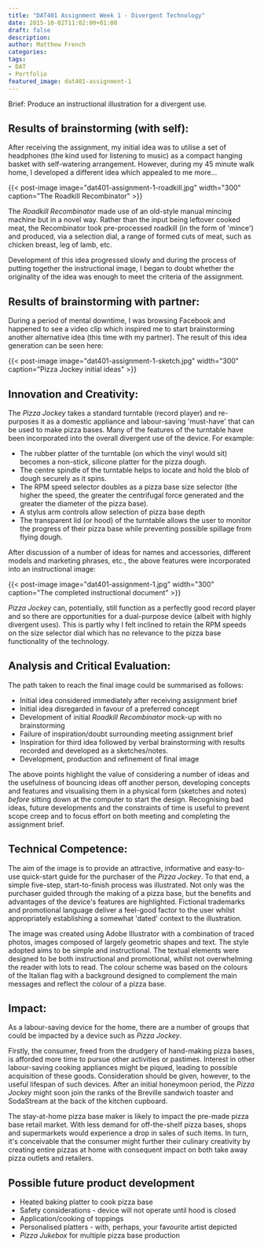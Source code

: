 ```yaml
---
title: "DAT401 Assignment Week 1 - Divergent Technology"
date: 2015-10-02T11:02:00+01:00
draft: false
description: 
author: Matthew French
categories:
tags:
- DAT
- Portfolio
featured_image: dat401-assignment-1
---
```


Brief: Produce an instructional illustration for a divergent use.

<!--more-->

## Results of brainstorming (with self):

After receiving the assignment, my initial idea was to utilise a set of headphones (the kind used for listening to music) as a compact hanging basket with self-watering arrangement. However, during my 45 minute walk home, I developed a different idea which appealed to me more...

{{< post-image image="dat401-assignment-1-roadkill.jpg" width="300" caption="The Roadkill Recombinator" >}}

The _Roadkill Recombinator_ made use of an old-style manual mincing machine but in a novel way. Rather than the input being leftover cooked meat, the Recombinator took pre-processed roadkill (in the form of 'mince') and produced, via a selection dial, a range of formed cuts of meat, such as chicken breast, leg of lamb, etc.

Development of this idea progressed slowly and during the process of putting together the instructional image, I began to doubt whether the originality of the idea was enough to meet the criteria of the assignment.

## Results of brainstorming with partner:

During a period of mental downtime, I was browsing Facebook and happened to see a video clip which inspired me to start brainstorming another alternative idea (this time with my partner). The result of this idea generation can be seen here:

{{< post-image image="dat401-assignment-1-sketch.jpg" width="300" caption="Pizza Jockey initial ideas" >}}

## Innovation and Creativity:

The _Pizza Jockey_ takes a standard turntable (record player) and re-purposes it as a domestic appliance and labour-saving 'must-have' that can be used to make pizza bases. Many of the features of the turntable have been incorporated into the overall divergent use of the device. For example:

- The rubber platter of the turntable (on which the vinyl would sit) becomes a non-stick, silicone platter for the pizza dough.
- The centre spindle of the turntable helps to locate and hold the blob of dough securely as it spins.
- The RPM speed selector doubles as a pizza base size selector (the higher the speed, the greater the centrifugal force generated and the greater the diameter of the pizza base).
- A stylus arm controls allow selection of pizza base depth
- The transparent lid (or hood) of the turntable allows the user to monitor the progress of their pizza base while preventing possible spillage from flying dough.

After discussion of a number of ideas for names and accessories, different models and marketing phrases, etc., the above features were incorporated into an instructional image:

{{< post-image image="dat401-assignment-1.jpg" width="300" caption="The completed instructional document" >}}

_Pizza Jockey_ can, potentially, still function as a perfectly good record player and so there are opportunities for a dual-purpose device (albeit with highly divergent uses). This is partly why I felt inclined to retain the RPM speeds on the size selector dial which has no relevance to the pizza base functionality of the technology.

## Analysis and Critical Evaluation:

The path taken to reach the final image could be summarised as follows:

- Initial idea considered immediately after receiving assignment brief
- Initial idea disregarded in favour of a preferred concept
- Development of initial _Roadkill Recombinator_ mock-up with no brainstorming
- Failure of inspiration/doubt surrounding meeting assignment brief
- Inspiration for third idea followed by verbal brainstorming with results recorded and developed as a sketches/notes.
- Development, production and refinement of final image

The above points highlight the value of considering a number of ideas and the usefulness of bouncing ideas off another person, developing concepts and features and visualising them in a physical form (sketches and notes) _before_ sitting down at the computer to start the design. Recognising bad ideas, future developments and the constraints of time is useful to prevent scope creep and to focus effort on both meeting and completing the assignment brief.

## Technical Competence:

The aim of the image is to provide an attractive, informative and easy-to-use quick-start guide for the purchaser of the _Pizza Jockey_. To that end, a simple five-step, start-to-finish process was illustrated. Not only was the purchaser guided through the making of a pizza base, but the benefits and advantages of the device's features are highlighted. Fictional trademarks and promotional language deliver a feel-good factor to the user whilst appropriately establishing a somewhat 'dated' context to the illustration.

The image was created using Adobe Illustrator with a combination of traced photos, images composed of largely geometric shapes and text. The style adopted aims to be simple and instructional. The textual elements were designed to be both instructional and promotional, whilst not overwhelming the reader with lots to read. The colour scheme was based on the colours of the Italian flag with a background designed to complement the main messages and reflect the colour of a pizza base.

## Impact:

As a labour-saving device for the home, there are a number of groups that could be impacted by a device such as _Pizza Jockey_.

Firstly, the consumer, freed from the drudgery of hand-making pizza bases, is afforded more time to pursue other activities or pastimes. Interest in other labour-saving cooking appliances might be piqued, leading to possible acquisition of these goods. Consideration should be given, however, to the useful lifespan of such devices. After an initial honeymoon period, the _Pizza Jockey_ might soon join the ranks of the Breville sandwich toaster and SodaStream at the back of the kitchen cupboard.

The stay-at-home pizza base maker is likely to impact the pre-made pizza base retail market. With less demand for off-the-shelf pizza bases, shops and supermarkets would experience a drop in sales of such items. In turn, it's conceivable that the consumer might further their culinary creativity by creating entire pizzas at home with consequent impact on both take away pizza outlets and retailers.

## Possible future product development

- Heated baking platter to cook pizza base
- Safety considerations - device will not operate until hood is closed
- Application/cooking of toppings
- Personalised platters - with, perhaps, your favourite artist depicted
- _Pizza Jukebox_ for multiple pizza base production